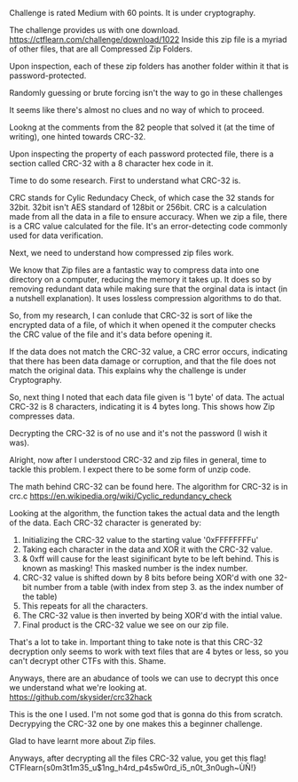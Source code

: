 Challenge is rated Medium with 60 points. It is under cryptography.

The challenge provides us with one download.
https://ctflearn.com/challenge/download/1022
Inside this zip file is a myriad of other files, that are all Compressed Zip Folders.

Upon inspection, each of these zip folders has another folder within it that is password-protected.

Randomly guessing or brute forcing isn't the way to go in these challenges

It seems like there's almost no clues and no way of which to proceed.

Lookng at the comments from the 82 people that solved it (at the time of writing), one hinted towards CRC-32.

Upon inspecting the property of each password protected file, there is a section called CRC-32 with a 8 character hex code in it.

Time to do some research. First to understand what CRC-32 is.

CRC stands for Cylic Redundacy Check, of which case the 32 stands for 32bit. 32bit isn't AES standard of 128bit or 256bit.
CRC is a calculation made from all the data in a file to ensure accuracy.
When we zip a file, there is a CRC value calculated for the file. It's an error-detecting code commonly used for data verification.

Next, we need to understand how compressed zip files work. 

We know that Zip files are a fantastic way to compress data into one directory on a computer, reducing the memory it takes up.
It does so by removing redundant data while making sure that the orginal data is intact (in a nutshell explanation).
It uses lossless compression algorithms to do that.

So, from my research, I can conlude that CRC-32 is sort of like the encrypted data of a file, of which it when opened it the computer checks the CRC value of the file and it's data before opening it.

If the data does not match the CRC-32 value, a CRC error occurs, indicating that there has been data damage or corruption, and that the file does not match the original data.
This explains why the challenge is under Cryptography. 

So, next thing I noted that each data file given is '1 byte' of data. The actual CRC-32 is 8 characters, indicating it is 4 bytes long. This shows how Zip compresses data. 

Decrypting the CRC-32 is of no use and it's not the password (I wish it was).

Alright, now after I understood CRC-32 and zip files in general, time to tackle this problem. 
I expect there to be some form of unzip code.

The math behind CRC-32 can be found here. The algorithm for CRC-32 is in crc.c
https://en.wikipedia.org/wiki/Cyclic_redundancy_check

Looking at the algorithm, the function takes the actual data and the length of the data.
Each CRC-32 character is generated by:
1. Initializing the CRC-32 value to the starting value '0xFFFFFFFFu'
2. Taking each character in the data and XOR it with the CRC-32 value. 
3. & 0xff will cause for the least siginificant byte to be left behind. This is known as masking! This masked number is the index number.
4. CRC-32 value is shifted down by 8 bits before being XOR'd with one 32-bit number from a table (with index from step 3. as the index number of the table)
5. This repeats for all the characters.
6. The CRC-32 value is then inverted by being XOR'd with the intial value.
7. Final product is the CRC-32 value we see on our zip file.

That's a lot to take in.
Important thing to take note is that this CRC-32 decryption only seems to work with text files that are 4 bytes or less, so you can't decrypt other CTFs with this. Shame.

Anyways, there are an abudance of tools we can use to decrypt this once we understand what we're looking at. 
https://github.com/skysider/crc32hack

This is the one I used. I'm not some god that is gonna do this from scratch. 
Decrypying the CRC-32 one by one makes this a beginner challenge.

Glad to have learnt more about Zip files. 

Anyways, after decrypting all the files CRC-32 value, you get this flag!
CTFlearn{s0m3t1m35_u$1ng_h4rd_p4s5w0rd_i5_n0t_3n0ugh~ÙÑ!}





